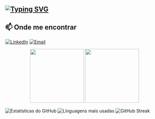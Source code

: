 ## [![Typing SVG](https://readme-typing-svg.herokuapp.com?color=36BCF7&lines=Olá,+sou+o+Tiago!+👋;Estudante+de+Engenharia+Informática+e+Computação;Tenho+22+anos+e+sou+de+Barcelos)](https://git.io/typing-svg)

## 📫 Onde me encontrar

[![LinkedIn](https://img.shields.io/badge/-LinkedIn-blue?logo=linkedin&style=flat-square)](https://www.linkedin.com/in/tiagoalexoliveira/)
[![Email](https://img.shields.io/badge/-Email-red?logo=gmail&style=flat-square)](mailto:tiagoalexneiva@gmail.com)




<div align="center">
  <img height="170em" src="https://github-readme-stats.vercel.app/api?username=tiagoleic02&show_icons=true&theme=tokyonight&include_all_commits=true&count_private=true"/>
    <img height="170em" src="https://github-readme-stats.vercel.app/api/top-langs/?username=tiagoleic02&layout=compact&theme=tokyonight"/>
  <img height="1" src="https://komarev.com/ghpvc/?username=tiagoleic02&color=blue"/>
</div>

![Estatísticas do GitHub](https://github-readme-stats.vercel.app/api?username=tiagoleic02&show_icons=true&theme=radical)
![Linguagens mais usadas](https://github-readme-stats.vercel.app/api/top-langs/?username=tiagoleic02&layout=compact&theme=radical)
![GitHub Streak](https://streak-stats.demolab.com?user=tiagoleic02&theme=radical)



<!--
**tiagoleic02/tiagoleic02** is a ✨ _special_ ✨ repository because its `README.md` (this file) appears on your GitHub profile.

Here are some ideas to get you started:

- 🔭 I’m currently working on ...
- 🌱 I’m currently learning ...
- 👯 I’m looking to collaborate on ...
- 🤔 I’m looking for help with ...
- 💬 Ask me about ...
- 📫 How to reach me: ...
- 😄 Pronouns: ...
- ⚡ Fun fact: ...
-->
